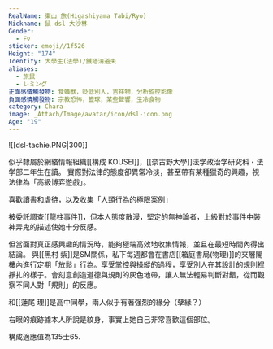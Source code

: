 ```yaml
---
RealName: 東山 旅(Higashiyama Tabi/Ryo)
Nickname: 鼠 dsl 大沙林
Gender:
  - F♀
sticker: emoji//1f526
Height: "174"
Identity: 大學生(法學)/鐵塔清道夫
aliases:
  - 旅鼠
  - レミング
正面感情觸發物: 食蟻獸，貶低別人，吉祥物，分析監控影像
負面感情觸發物: 宗教恐怖，籃球，某些聲響，生冷食物
category: Chara
image: _Attach/Image/avatar/icon/dsl-icon.png
Age: "19"
---
```


![[dsl-tachie.PNG|300]]

似乎隸屬於網絡情報組織[[構成 KOUSEI]]，[[奈古野大學]]法学政治学研究科・法学部二年生在讀。 實際對法律的態度卻異常冷淡，甚至帶有某種獵奇的興趣，視法律為「高級博弈遊戲」。

喜歡讀書和虐待，以及收集「人類行為的極限案例」

被委託調查[[龍柱事件]]，但本人態度散漫，堅定的無神論者，上級對於事件中裝神弄鬼的描述使她十分反感。

但當面對真正感興趣的情況時，能夠極端高效地收集情報，並且在最短時間內得出結論。 與[[黑村 紫]]是SM關係，私下每週都會在書店[[箱庭書局(物理)]]的夾層閣樓內進行定期「放鬆」行為。享受掌控與操縱的過程，享受別人在其設計的規則裡掙扎的樣子。會刻意創造道德與規則的灰色地帶，讓人無法輕易判斷對錯，從而觀察不同人對「規則」的反應。

和[[蓮尾 理]]是高中同學，兩人似乎有著强烈的緣分（孽緣？）

右眼的痕跡據本人所說是紋身，事實上她自己非常喜歡這個部位。

構成適應值為135士65.

